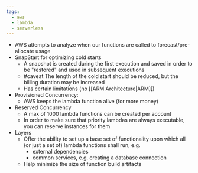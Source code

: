 ```yaml
---
tags:
  - aws
  - lambda
  - serverless
---
```

- AWS attempts to analyze when our functions are called to forecast/pre-allocate usage
- SnapStart for optimizing cold starts
	- A snapshot is created during the first execution and saved in order to be "restored" and used in subsequent executions
	- #caveat The length of the cold start should be reduced, but the billing duration may be increased
	- Has certain limitations (no [[ARM Architecture|ARM]])
- Provisioned Concurrency:
	- AWS keeps the lambda function alive (for more money)
- Reserved Concurrency
	- A max of 1000 lambda functions can be created per account
	- In order to make sure that priority lambdas are always executable, you can reserve instances for them
- Layers
	- Offer the ability to set up a base set of functionality upon which all (or just a set of) lambda functions shall run, e.g.
		- external dependencies
		- common services, e.g. creating a database connection
	- Help minimize the size of function build artifacts 